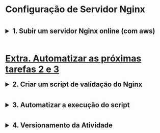 <h1 style="border-bottom:none">Configuração de Servidor Nginx</h1>

# <!-- 1. Subir um servidor Nginx online (com aws) -->
<details> <summary style="font-size:1.5em; font-weight:bold"> 1. Subir um servidor Nginx online (com aws)</summary>

### **O que é o Nginx?**

O **Nginx** é um servidor web que também pode ser usado como proxy reverso, balanceador de carga e cache HTTP. Ele é amplamente adotado em projetos, pois é conhecido por sua capacidade de lidar com múltiplas conexões simultâneas.

### **Por que se usa Nginx?**

- **Alto Desempenho**: O Nginx consegue processar milhares de conexões simultâneas de forma eficiente, o que o torna mais rápido que alternativas como o Apache em muitos cenários.
- **Leve e Escalável**: É ideal para ambientes de nuvem, onde escalabilidade e eficiência são fatores importantes.
- **Flexibilidade**: Além de atuar como servidor web, o Nginx pode funcionar como proxy reverso, o que facilita o roteamento de tráfego em arquiteturas distribuídas.

Esta seção detalha o processo de configuração de um servidor Nginx utilizando uma instância EC2 na AWS. Optaremos por utilizar uma instância EC2 na AWS para configurar o servidor Nginx.

Essa escolha garante que o servidor permaneça online de forma contínua, eliminando a dependência de máquinas pessoais, que podem ser desligadas. A AWS oferece uma infraestrutura de nuvem robusta, ideal para manter o servidor acessível 24/7, assegurando alta disponibilidade e desempenho.

Caso não saiba que é **nuvem (cloud),** ***saiba mais com esse artigo*** **:** [***Computação em Nuvem***](https://www.linkedin.com/pulse/computa%C3%A7%C3%A3o-em-nuvem-o-que-precisamos-saber-sobre-tecnologia-ciasc/?trackingId=pIffs%2BHrR8yWzUtpkOuO8g%3D%3D)

---

<br>

### I. Pré Requisitos:
- Ter um sistema **Linux** instalado, seja VMs, local ou WSL.
- Ter uma conta aws funcionando e configurada ( cuidado com a conta do cartão e leia sobre o free-tier )
    
<br>

### II. Criar e Configurar uma Instância EC2 ( Amazon Linux )
1. **Acesse o console da AWS** e navegue até o serviço **EC2** (**caso saiba, pode realizar por terminal**).
2. **Dentro de Key Pairs,** crie uma nova **chave** do tipo **RSA**, formato **.pem**:
    - **A chave será baixada automaticamente no seu computador.**
3. **Lance uma nova instância** **t2.micro (free tier)** usando a imagem **Amazon Linux (free tier)**.
4. **Configurar o Acesso à Internet da Instância EC2**:
    - **Detalhes em:** ***[Configuração de IP (e Elastic IP) para instâncias EC2](./subdocs/config-eip-aws-console.md)***

5. **Conecte-se à instância** usando SSH. No terminal local (ou WSL em caso de Windows), execute o seguinte comando (substitua `keyfile.pem` pelo caminho da sua chave PEM e `ec2-user@public-ip` pelo IP público da instância):
    
    ```bash
    ssh -i "/caminho/do/seu/keyfile.pem" ec2-user@public-ip
    ```
    #### OBS: A chave ssh deve ter permissão 400 (r--------)
    - com linux pode ser usar `chmod 400 filepath`
    - No windows, o comando chmod não é suportado. Um possível jeito de realizar a mesma operação é:
        1. Clicar com o botão direito do mouse nas propriedades do arquivo
        2. Guia de segurança,
        3. E em seguida, clicar no botão Avançado.
        4. Nesta caixa de diálogo, você terá que:
            - desabilitar a herança
            - remover o acesso a todos os usuários, exceto ao usuário atual.


<br>

### [Extra. Automatizar todo o resto](./automation.md)

### III. Instalar o Nginx
1. Após conectar-se à instância EC2, execute os seguintes comandos para instalar o Nginx:

    ```bash
    sudo apt update && sudo apt install nginx -y
    ```

<br>

### IV. Iniciar e Verificar o Status do Nginx
1. Inicie o serviço do Nginx:

    ```bash
    sudo systemctl start nginx
    ```

2. Verifique o status para garantir que o Nginx está rodando corretamente:

    ```bash
    sudo systemctl status nginx
    ```

Você deve ver uma mensagem indicando que o serviço está "`active (running)`".
    

<br>

### V. Testar o Servidor Nginx
    
1. Para verificar se o Nginx está funcionando, abra o navegador e insira o IP público da instância EC2:
    
    ```bash
    http://public-ip
    ```
    
2. Se tudo estiver configurado corretamente, você verá a página padrão do Nginx.

<br>

### VI. Configurações Adicionais
    
1. Você pode personalizar o Nginx editando o arquivo de configuração:
    
    ```bash
    sudo nano /etc/nginx/sites-available/default
    ```
    
    Após fazer as alterações, reinicie o serviço:
    
    ```bash
    sudo systemctl restart nginx
    ```

<br>

---

Agora, o servidor Nginx está pronto para receber requisições HTTP em sua instância EC2. Essa configuração inicial permite que você comece a servir aplicações web ou configurar o Nginx como proxy reverso, conforme necessário para o seu projeto.

Veja que para rodar de forma local, com localhost, no caso do Windows, para WSL deve-se ficar atento pois o WSL funciona dentro do HyperV, o que faz com q ele tenha um ip interno via NAT que não é acessível para aparelhos nem dentro da sua rede privada. Deve-se configurar o redirecionamento de portas com: 

```bash
netsh interface portproxy add v4tov4 listenport=80 listenaddress=0.0.0.0 connectport=80 connectaddress=WSL.IP.WSL.IP
```

sendo o `WSL.IP.WSL.IP` podendo ser obtido com, ao acessar o terminal WSL, execute o comando:

```bash
ip a | grep eth
```

![image.png](./images/grep-eth.png)

o valor do “inet” como meu caso “`172.23.7.63`” é o valor do `WSL.IP.WSL.IP`

<br>

</details>


<br>

# [Extra. Automatizar as próximas tarefas 2 e 3](./automation.md)

<!-- 2. Criar um script de validação do Nginx -->

<details> <summary style="font-size:1.5em; font-weight:bold">2. Criar um script de validação do Nginx</summary>

Neste passo, criaremos um script em Shell Script que será responsável por verificar se o serviço do Nginx está online e gerar logs de acordo com o status do serviço e com ***mensagem personalizada***. O objetivo é automatizar a validação e gerar arquivos de saída com o status atual do servidor, conforme solicitado.

### I. Estrutura e Requisitos do Script:

- **Verificar o status do Nginx**: O script deverá usar o comando `systemctl` para verificar se o Nginx está ativo.
- **Gerar logs de saída**: Um log será gerado com a data, hora, nome do serviço, status e uma mensagem personalizada indicando se o serviço está "ONLINE" ou "OFFLINE".
- **Criar arquivos de saída**: O script deverá criar um arquivo de log quando o Nginx estiver online e outro quando estiver offline.

- **Exemplo de saída quando o Nginx está online (`nginx_online.log`):**
    
    ```
    [2024-1218 15:35:01] [Nginx] [active] [INFO] - O servidor está ONLINE
    ```
    
- **Exemplo de saída quando o Nginx está offline (`nginx_offline.log`):**
    
    ```
    [2024-1218 16:25:01] [Nginx] [active] [ERROR] - O servidor está OFFLINE
    ```
    

---

### II. Exemplo de Script de Validação

Salve o seguinte conteúdo em um arquivo chamado `verifica_nginx.sh`:

- Pode ser nano, vi, vim ou qualquer editor de sua preferência.

    ```bash
    #!/bin/bash

    DATA_HORA=$(date '+%Y-%m-%d %H:%M:%S')

    LOG_DIR="/var/log/nginx_status"
    mkdir -p $LOG_DIR

    ONLINE_LOG="$LOG_DIR/nginx_online.log"
    OFFLINE_LOG="$LOG_DIR/nginx_offline.log"

    STATUS=$(systemctl is-active nginx)

    if [ "$STATUS" = "active" ]; then
        echo "[$DATA_HORA] [Nginx] [$STATUS] [INFO] - O server está ONLINE" >> $ONLINE_LOG
    else
        echo "[$DATA_HORA] [Nginx] [$STATUS] [ERROR] - O server está OFFLINE" >> $OFFLINE_LOG
    fi

    ```

---

### III. Explicação do Script

- **Gerar logs com data e hora**: A função `date` é usada para adicionar data e hora ao log, junto com o status do serviço e uma mensagem personalizada.
    
    ```bash
    DATA_HORA=$(date '+%Y-%m-%d %H:%M:%S')
    ```
    
- **Definir o diretório de logs**: O diretório `/var/log/nginx_status` é criado para armazenar os arquivos de log.
    - Caso queira mudar o diretório de logs, mudar o caminho `/var/log`
    
    ```bash
    LOG_DIR="/var/log/nginx_status"
    mkdir -p $LOG_DIR
    ```
    
- **Verificar o status do Nginx**: O comando `systemctl is-active nginx` verifica se o serviço Nginx está ativo. O resultado será "active" se o serviço estiver online.
    
    ```bash
    STATUS=$(systemctl is-active nginx)
    ```
    
- **Salvar logs de acordo com o status**:
    - Se o Nginx estiver online, o script adiciona uma linha ao arquivo `nginx_online.log`.
    - Se o Nginx estiver offline, o script adiciona uma linha ao arquivo `nginx_offline.log`.

---

### IV. Permissões e Execução

1. **Dar permissão de execução** ao script:
    
    ```bash
    sudo chmod +x verifica_nginx.sh
    ```
    
2. **Executar o script manualmente** (para testes):
    
    ```bash
    ./verifica_nginx.sh
    ```
    
    O script verificará o status do Nginx e gerará os arquivos de log no diretório especificado.
    
3. **Crie uma automação para o script**:
    
    Com isso, você terá logs detalhados para monitorar o status do Nginx conforme a configuração do script.

<br>

</details>


# <!-- 3. Automatizar a execução do script -->
<details> <summary style="font-size:1.5em; font-weight:bold">3. Automatizar a execução do script</summary>

Na tarefa de automatizar a execução de um script de validação do Nginx, duas opções comuns são o uso do **cron** e a implementação de um **event loop** no próprio script. A seguir, estão documentadas as principais diferenças entre essas abordagens e a justificativa para a escolha do cron como solução mais eficiente.

#### ***[Diferenças entre Crond e Event Loop para Automação de Script E Justificativa de Escolha](./subdocs/Crond-vs-EventLoop.md)***

---

## Passo a Passo para Configuração com Cron

### I. Verificar se o Crontab está instalado e ativado
1. #### Abra o terminal e execute o comando
    ```bash
    systemctl status crond
    ```
2. #### Observe o retorno que deve ser erro ou um command Scheduler, nesse caso, observe a linha "Active:"
    - Se retornar **erro**, não está instalado, logo, execute o comando `sudo yum install cronie -y`
        - Observe que em caso de outra versão do linux, o yum pode ser trocado por outro gerenciador de pacotes como dnf ou apt.

    - Se retornar **inactive(dead)**, é porque está instalado e inativo, neste caso execute:
        ```bash
        sudo systemctl start crond && sudo systemctl enable crond
        ```

    - Se retornar **active(running)**, é porque está ativo e rodando, logo, não precisa digitar mais nada nessa etapa.
3. #### Execute o comando para verificar se o processo deu certo
    ```bash
    systemctl status crond
    ```

<br>

### II. Acessar o Crontab

1. Com o terminal aberto, execute o comando abaixo para acessar o crontab (o agendador de tarefas do cron):
    ```bash
    crontab -e
    ```
2. **Se for a primeira vez acessando o crontab, o sistema pode pedir para escolher um editor de texto.**

<br>

### III. Configurar a Execução do Script

1. Adicione a seguinte linha ao arquivo crontab para que o script de validação do Nginx seja executado a cada 5 minutos:

    ```bash
    */5 * * * * /caminho/para/verifica_nginx.sh
    ```

2. Nesta linha:

    - `/5` indica que o script deve ser executado a cada 5 minutos.
    - `/caminho/para/verifica_nginx.sh` é o caminho completo do script de validação.

    **No cron, a expressão * * * * * é usada para definir a programação de um trabalho (job) de acordo com o cronograma.**

    - Cada um dos cinco asteriscos (*) corresponde a um dos seguintes campos, na ordem:

        - Minuto (0-59)
        - Hora (0-23)
        - Dia do mês (1-31)
        - Mês (1-12)
        - Dia da semana (0-6) [onde 0 = domingo, 1 = segunda-feira, e assim por diante]

<br>

### IV. Salvar e Sair

1. Após adicionar a linha, salve e saia do editor.
Cada Editor tem sua forma de salvar e sair, sendo os mais famosos vim e nano:
    - **vim:** `Esc` -> digitar `:wq` -> Enter
    - **nano:** `ctrl+O` -> `ctrl+X`

2. O cron começará a executar o script automaticamente no intervalo definido.


<br>

### V. Verificar Tarefas Agendadas

1. Para verificar as tarefas atualmente agendadas no cron, use o comando:

    ```bash
    crontab -l
    ```

2. Isso exibirá todas as tarefas programadas para o usuário atual, incluindo o script de validação do Nginx.

<br>

</details>

# <!-- 4. Versionamento da Atividade -->

<details> <summary style="font-size:1.5em; font-weight:bold">4. Versionamento da Atividade</summary>

O **Git** é uma ferramenta essencial para controle de versões, criada por Linus Torvalds para gerenciar o desenvolvimento de grandes projetos, como o kernel do **GNU/Linux**. A seguir, veremos como iniciar um repositório Git local no WSL, realizar o versionamento de código, verificar o histórico e subir o repositório para o GitHub, incluindo o uso de `.gitignore` e licenças.
<br>
*Vale observar que não é ideal utilizar instâncias ec2 para isso, pois a ideia é que instância só execute o que já está pronto, baixando do seu repositório do GitHub já pronto.*

---

## Requisitos

- **Conta no GitHub**: Certifique-se de que você já tem uma conta no GitHub. Se ainda não tiver, crie uma em ***[https://github.com/join](https://github.com/join).***
- **Git instalado no WSL**: Verifique se o Git está instalado no seu WSL (Windows Subsystem for Linux).

---

### I. Iniciar Repositório Git no WSL

1. #### Instalar Git no WSL (caso não esteja instalado):

    ```bash
    sudo apt update -y && sudo apt install git -y
    ```

2. #### Verificar instalação do Git:

    ```bash
    git --version
    ```

3. #### Configurar credenciais de usuário:

    Configure as informações de usuário que serão usadas para identificar os commits:

    ```bash
    git config --global user.name "Seu Nome"
    git config --global user.email "seuemail@example.com"
    ```

4. #### Configurar autenticação com GitHub via SSH:

    Para garantir que você possa autenticar com o GitHub sem precisar inserir sua senha manualmente em cada operação, configure a autenticação via SSH.

    1. ##### Gerar uma chave SSH (caso ainda não tenha):

        No WSL, gere uma chave SSH para autenticar com o GitHub:

        ```bash
        ssh-keygen -t ed25519 -C "seuemail@example.com"
        ```

        - Pressione **Enter** para aceitar o caminho padrão (`/home/seu_usuario/.ssh/id_ed25519`).
        - Escolha uma senha para proteger a chave (opcional, mas recomendado).

    2. ##### Adicionar a chave SSH ao agente SSH:**

        Inicie o agente SSH:

        ```bash
        eval "$(ssh-agent -s)"
        ```

        Adicione a sua chave privada ao agente SSH:

        ```bash
        ssh-add ~/.ssh/id_ed25519
        ```

    3. ##### Adicionar a chave SSH pública ao GitHub:**

        Agora você precisa adicionar a chave pública ao seu perfil no GitHub.

        1. Copie a chave pública gerada para a área de transferência:

        ```bash
        cat ~/.ssh/id_ed25519.pub
        ```

        2. Vá para ***[Configurações de SSH no GitHub](https://github.com/settings/keys).***
        3. Clique em **New SSH Key**, cole a chave pública no campo "Key", dê um nome para ela (como "WSL SSH Key"), e clique em **Add SSH Key**.

    4. ##### Testar a conexão SSH com GitHub:**

        Agora, teste se a autenticação SSH com o GitHub está funcionando corretamente:

        ```bash
        ssh -T git@github.com
        ```

        Se tudo estiver configurado corretamente, você verá uma mensagem como esta:

        ```
        Hi <seu usuário>! You've successfully authenticated, but GitHub does not provide shell access.
        ```

        Isso significa que a configuração está correta.

5. #### Iniciar repositório local:

    Agora que a autenticação está configurada, você pode iniciar um repositório Git no seu projeto local:

    ```bash
    cd /caminho/para/seu/projeto
    git init
    ```

    ---

    Com essas configurações, você poderá realizar operações como `git push` e `git pull` sem precisar digitar seu nome de usuário e senha toda vez. O GitHub reconhecerá você automaticamente usando sua chave SSH.

### II.  Versionamento de Código

1. Adicionar arquivos ao repositório:
    
    ```bash
    git add .
    ```
    
2. Fazer o primeiro commit:
    
    ```bash
    git commit -m "Primeiro commit"
    ```
    
3. Verificar o status do repositório:
    
    ```bash
    git status
    ```
    
4. Visualizar o histórico de commits:
    
    ```bash
    git log
    ```
    

### III.  Verificar Diferenças entre Versões

1. Verificar diferenças com o último commit:
    
    ```bash
    git diff
    ```
    
2. Comparar dois commits:
    
    ```bash
    git diff <commit1_hash> <commit2_hash>
    ```
    

### IV.  Subir Repositório para o GitHub

1. Criar repositório no GitHub e copiar a URL.
2. Conectar repositório local ao GitHub:
    
    ```bash
    git remote add origin https://github.com/seuusuario/nomedorepositorio.git
    ```
    
3. Fazer o push para o GitHub:
    
    ```bash
    git push -u origin master
    ```
    

### V.  Adicionar Arquivos Essenciais

1. Criar arquivo `.gitignore`:
    
    ```bash
    touch .gitignore
    ```
    
2. Configurar padrões no `.gitignore` (exemplo):
    
    ```bash
    # Ignorar arquivos temporários e diretórios
    *.log
    node_modules/
    .env
    ```
    
3. Adicionar e commitar o `.gitignore`:
    
    ```bash
    git add .gitignore
    git commit -m "Adicionando .gitignore"
    ```
    
4. Criar licença (exemplo com MIT License):
    
    ```bash
    touch LICENSE
    ```
    
    Conteúdo da licença MIT:
    
    ```
    MIT License
    Copyright (c) [ano] [Seu Nome]
    ```
    
5. Adicionar e commitar licença:
    
    ```bash
    git add LICENSE
    git commit -m "Adicionando licença MIT"
    ```
    

### VI. Padrões de Nomenclatura para Commits

### Estrutura da Mensagem de Commit

A mensagem de commit deve seguir o formato:

```
<tipo>(<escopo>): <mensagem>
```

- **`<tipo>`**: Ação realizada (ex: `feat`, `fix`, `docs`, etc.).
- **`<escopo>`** (opcional): Área do projeto afetada (ex: `auth`, `ui`).
- **`<mensagem>`**: Descrição breve do que foi feito.

### Tipos de Commit Comuns

- **`feat`**: Novo recurso ou funcionalidade.  
  Exemplo: `feat(auth): adiciona login via Google`
- **`fix`**: Correção de bugs.  
  Exemplo: `fix(auth): corrige erro de login`
- **`docs`**: Atualização de documentação.  
  Exemplo: `docs(readme): atualiza instruções de instalação`
- **`style`**: Alterações de formatação sem efeito no comportamento.  
  Exemplo: `style(header): ajusta espaçamento no título`
- **`refactor`**: Refatoração de código sem alterar funcionalidade.  
  Exemplo: `refactor(api): refatora serviço de autenticação`
- **`test`**: Adição ou correção de testes.  
  Exemplo: `test(api): adiciona testes para usuários`
- **`chore`**: Tarefas gerais como mudanças em configuração.  
  Exemplo: `chore(build): atualiza dependências`

### Boas Práticas

1. Seja claro e objetivo.
2. Use o **imperativo**: "adiciona", "corrige", etc.
3. Limite a primeira linha a **50 caracteres**.
4. Use a segunda linha em branco para separação e detalhes adicionais.


5. Verifique alterações antes de cada commit com `git diff`.
6. Utilize branches para novas funcionalidades:
    
    ```bash
    git checkout -b nova-feature
    ```
    
7. Verifique o repositório remoto:
    
    ```bash
    git remote -v
    ```
    
8. Sincronize com o GitHub quando necessário:
    
    ```bash
    git pull origin master
    ```

---

</details>

